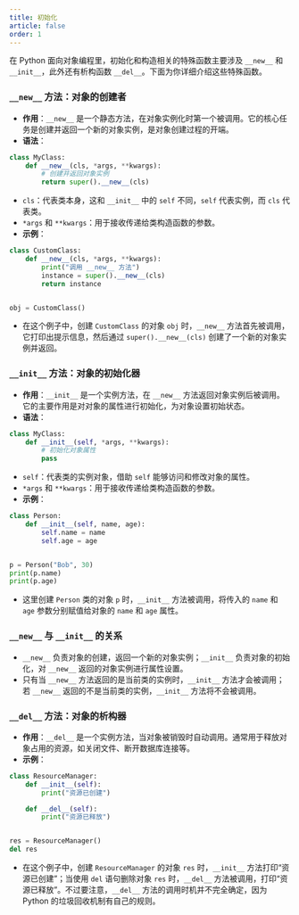 ```yaml
---
title: 初始化
article: false
order: 1
---
```




在 Python 面向对象编程里，初始化和构造相关的特殊函数主要涉及 `__new__` 和 `__init__`，此外还有析构函数 `__del__`。下面为你详细介绍这些特殊函数。

### `__new__` 方法：对象的创建者
- **作用**：`__new__` 是一个静态方法，在对象实例化时第一个被调用。它的核心任务是创建并返回一个新的对象实例，是对象创建过程的开端。
- **语法**：
```python
class MyClass:
    def __new__(cls, *args, **kwargs):
        # 创建并返回对象实例
        return super().__new__(cls)
```
  - `cls`：代表类本身，这和 `__init__` 中的 `self` 不同，`self` 代表实例，而 `cls` 代表类。
  - `*args` 和 `**kwargs`：用于接收传递给类构造函数的参数。
- **示例**：
```python
class CustomClass:
    def __new__(cls, *args, **kwargs):
        print("调用 __new__ 方法")
        instance = super().__new__(cls)
        return instance


obj = CustomClass()
```
  - 在这个例子中，创建 `CustomClass` 的对象 `obj` 时，`__new__` 方法首先被调用，它打印出提示信息，然后通过 `super().__new__(cls)` 创建了一个新的对象实例并返回。

### `__init__` 方法：对象的初始化器
- **作用**：`__init__` 是一个实例方法，在 `__new__` 方法返回对象实例后被调用。它的主要作用是对对象的属性进行初始化，为对象设置初始状态。
- **语法**：
```python
class MyClass:
    def __init__(self, *args, **kwargs):
        # 初始化对象属性
        pass
```
  - `self`：代表类的实例对象，借助 `self` 能够访问和修改对象的属性。
  - `*args` 和 `**kwargs`：用于接收传递给类构造函数的参数。
- **示例**：
```python
class Person:
    def __init__(self, name, age):
        self.name = name
        self.age = age


p = Person("Bob", 30)
print(p.name)
print(p.age)
```
  - 这里创建 `Person` 类的对象 `p` 时，`__init__` 方法被调用，将传入的 `name` 和 `age` 参数分别赋值给对象的 `name` 和 `age` 属性。

### `__new__` 与 `__init__` 的关系
- `__new__` 负责对象的创建，返回一个新的对象实例；`__init__` 负责对象的初始化，对 `__new__` 返回的对象实例进行属性设置。
- 只有当 `__new__` 方法返回的是当前类的实例时，`__init__` 方法才会被调用；若 `__new__` 返回的不是当前类的实例，`__init__` 方法将不会被调用。

### `__del__` 方法：对象的析构器
- **作用**：`__del__` 是一个实例方法，当对象被销毁时自动调用。通常用于释放对象占用的资源，如关闭文件、断开数据库连接等。
- **示例**：
```python
class ResourceManager:
    def __init__(self):
        print("资源已创建")

    def __del__(self):
        print("资源已释放")


res = ResourceManager()
del res
```
  - 在这个例子中，创建 `ResourceManager` 的对象 `res` 时，`__init__` 方法打印“资源已创建”；当使用 `del` 语句删除对象 `res` 时，`__del__` 方法被调用，打印“资源已释放”。不过要注意，`__del__` 方法的调用时机并不完全确定，因为 Python 的垃圾回收机制有自己的规则。 